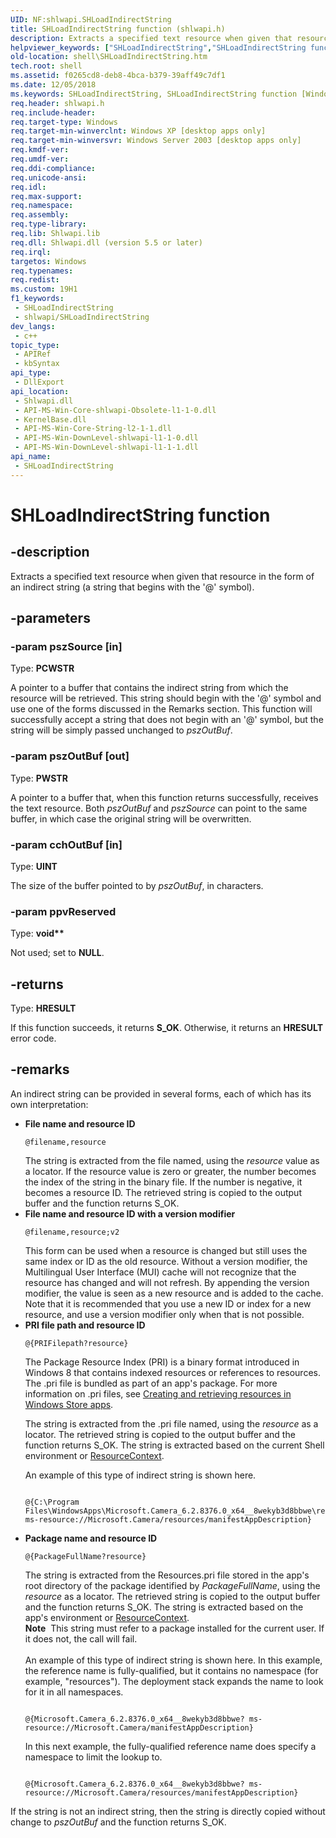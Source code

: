 ```yaml
---
UID: NF:shlwapi.SHLoadIndirectString
title: SHLoadIndirectString function (shlwapi.h)
description: Extracts a specified text resource when given that resource in the form of an indirect string (a string that begins with the '@' symbol).
helpviewer_keywords: ["SHLoadIndirectString","SHLoadIndirectString function [Windows Shell]","_shell_SHLoadIndirectString","shell.SHLoadIndirectString","shlwapi/SHLoadIndirectString"]
old-location: shell\SHLoadIndirectString.htm
tech.root: shell
ms.assetid: f0265cd8-deb8-4bca-b379-39aff49c7df1
ms.date: 12/05/2018
ms.keywords: SHLoadIndirectString, SHLoadIndirectString function [Windows Shell], _shell_SHLoadIndirectString, shell.SHLoadIndirectString, shlwapi/SHLoadIndirectString
req.header: shlwapi.h
req.include-header: 
req.target-type: Windows
req.target-min-winverclnt: Windows XP [desktop apps only]
req.target-min-winversvr: Windows Server 2003 [desktop apps only]
req.kmdf-ver: 
req.umdf-ver: 
req.ddi-compliance: 
req.unicode-ansi: 
req.idl: 
req.max-support: 
req.namespace: 
req.assembly: 
req.type-library: 
req.lib: Shlwapi.lib
req.dll: Shlwapi.dll (version 5.5 or later)
req.irql: 
targetos: Windows
req.typenames: 
req.redist: 
ms.custom: 19H1
f1_keywords:
 - SHLoadIndirectString
 - shlwapi/SHLoadIndirectString
dev_langs:
 - c++
topic_type:
 - APIRef
 - kbSyntax
api_type:
 - DllExport
api_location:
 - Shlwapi.dll
 - API-MS-Win-Core-shlwapi-Obsolete-l1-1-0.dll
 - KernelBase.dll
 - API-MS-Win-Core-String-l2-1-1.dll
 - API-MS-Win-DownLevel-shlwapi-l1-1-0.dll
 - API-MS-Win-DownLevel-shlwapi-l1-1-1.dll
api_name:
 - SHLoadIndirectString
---
```


# SHLoadIndirectString function


## -description

Extracts a specified text resource when given that resource in the form of an indirect string (a string that begins with the '@' symbol).

## -parameters

### -param pszSource [in]

Type: <b>PCWSTR</b>

A pointer to a buffer that contains the indirect string from which the resource will be retrieved. This string should begin with the '@' symbol and use one of the forms discussed in the Remarks section. This function will successfully accept a string that does not begin with an '@' symbol, but the string will be simply passed unchanged to <i>pszOutBuf</i>.

### -param pszOutBuf [out]

Type: <b>PWSTR</b>

A pointer to a buffer that, when this function returns successfully, receives the text resource. Both <i>pszOutBuf</i> and <i>pszSource</i> can point to the same buffer, in which case the original string will be overwritten.

### -param cchOutBuf [in]

Type: <b>UINT</b>

The size of the buffer pointed to by <i>pszOutBuf</i>, in characters.

### -param ppvReserved

Type: <b>void**</b>

Not used; set to <b>NULL</b>.

## -returns

Type: <b>HRESULT</b>

If this function succeeds, it returns <b xmlns:loc="http://microsoft.com/wdcml/l10n">S_OK</b>. Otherwise, it returns an <b xmlns:loc="http://microsoft.com/wdcml/l10n">HRESULT</b> error code.

## -remarks

An indirect string can be provided in several forms, each of which has its own interpretation:
            
			    

<ul>
<li><b>File name and resource ID</b><pre class="syntax" xml:space="preserve"><code>@filename,resource</code></pre>
The string is extracted from the file named, using the <i>resource</i> value as a locator. If the resource value is zero or greater, the number becomes the index of the string in the binary file. If the number is negative, it becomes a resource ID. The retrieved string is copied to the output buffer and the function returns S_OK.

</li>
<li><b>File name and resource ID with a version modifier</b><pre class="syntax" xml:space="preserve"><code>@filename,resource;v2</code></pre>
This form can be used when a resource is changed but still uses the same index or ID as the old resource. Without a version modifier, the Multilingual User Interface (MUI) cache will not recognize that the resource has changed and will not refresh. By appending the version modifier, the value is seen as a new resource and is added to the cache. Note that it is recommended that you use a new ID or index for a new resource, and use a version modifier only when that is not possible.

</li>
<li><b>PRI file path and resource ID</b><pre class="syntax" xml:space="preserve"><code>@{PRIFilepath?resource}</code></pre>
The Package Resource Index (PRI) is a binary format introduced in Windows 8 that contains indexed resources or references to resources. The .pri file is bundled as part of an app's package. For more information on .pri files, see <a href="/previous-versions/hh694557(v=vs.110)">Creating and retrieving resources in Windows Store apps</a>.

The string is extracted from the .pri file named, using the <i>resource</i> as a locator. The retrieved string is copied to the output buffer and the function returns S_OK. The string is extracted based on the current Shell environment or <a href="/uwp/api/windows.applicationmodel.resources.core.resourcecontext">ResourceContext</a>.

An example of this type of indirect string is shown here.
                        
                            


```

@{C:\Program Files\WindowsApps\Microsoft.Camera_6.2.8376.0_x64__8wekyb3d8bbwe\resources.pri? ms-resource://Microsoft.Camera/resources/manifestAppDescription}
```




</li>
<li><b>Package name and resource ID</b><pre class="syntax" xml:space="preserve"><code>@{PackageFullName?resource}</code></pre>
The string is extracted from the Resources.pri file stored in the app's root directory of the package identified by <i>PackageFullName</i>, using the <i>resource</i> as a locator. The retrieved string is copied to the output buffer and the function returns S_OK. The string is extracted based on the app's environment or <a href="/uwp/api/windows.applicationmodel.resources.core.resourcecontext">ResourceContext</a>.

<div class="alert"><b>Note</b>  This string must refer to a package installed for the current user. If it does not, the call will fail.</div>
<div> </div>
An example of this type of indirect string is shown here. In this example, the reference name is fully-qualified, but it contains no namespace (for example, "resources"). The deployment stack expands the name to look for it in all namespaces.


```

@{Microsoft.Camera_6.2.8376.0_x64__8wekyb3d8bbwe? ms-resource://Microsoft.Camera/manifestAppDescription}
```




In this next example, the fully-qualified reference name does specify a namespace to limit the lookup to.


```

@{Microsoft.Camera_6.2.8376.0_x64__8wekyb3d8bbwe? ms-resource://Microsoft.Camera/resources/manifestAppDescription}
```




</li>
</ul>
If the string is not an indirect string, then the string is directly copied without change to <i>pszOutBuf</i> and the function returns S_OK.